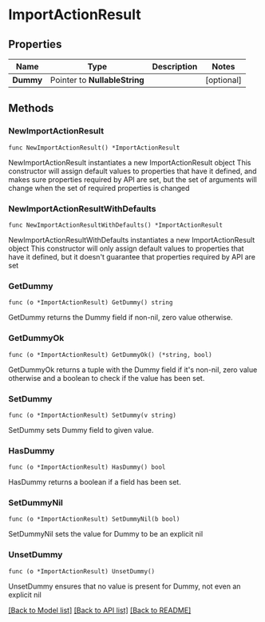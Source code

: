 # ImportActionResult

## Properties

Name | Type | Description | Notes
------------ | ------------- | ------------- | -------------
**Dummy** | Pointer to **NullableString** |  | [optional] 

## Methods

### NewImportActionResult

`func NewImportActionResult() *ImportActionResult`

NewImportActionResult instantiates a new ImportActionResult object
This constructor will assign default values to properties that have it defined,
and makes sure properties required by API are set, but the set of arguments
will change when the set of required properties is changed

### NewImportActionResultWithDefaults

`func NewImportActionResultWithDefaults() *ImportActionResult`

NewImportActionResultWithDefaults instantiates a new ImportActionResult object
This constructor will only assign default values to properties that have it defined,
but it doesn't guarantee that properties required by API are set

### GetDummy

`func (o *ImportActionResult) GetDummy() string`

GetDummy returns the Dummy field if non-nil, zero value otherwise.

### GetDummyOk

`func (o *ImportActionResult) GetDummyOk() (*string, bool)`

GetDummyOk returns a tuple with the Dummy field if it's non-nil, zero value otherwise
and a boolean to check if the value has been set.

### SetDummy

`func (o *ImportActionResult) SetDummy(v string)`

SetDummy sets Dummy field to given value.

### HasDummy

`func (o *ImportActionResult) HasDummy() bool`

HasDummy returns a boolean if a field has been set.

### SetDummyNil

`func (o *ImportActionResult) SetDummyNil(b bool)`

 SetDummyNil sets the value for Dummy to be an explicit nil

### UnsetDummy
`func (o *ImportActionResult) UnsetDummy()`

UnsetDummy ensures that no value is present for Dummy, not even an explicit nil

[[Back to Model list]](../README.md#documentation-for-models) [[Back to API list]](../README.md#documentation-for-api-endpoints) [[Back to README]](../README.md)



